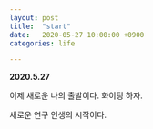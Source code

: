 ```yaml
---
layout: post
title:  "start"
date:   2020-05-27 10:00:00 +0900
categories: life

---
```


**2020.5.27**


이제 새로운 나의 출발이다. 화이팅 하자. 


새로운 연구 인생의 시작이다.
